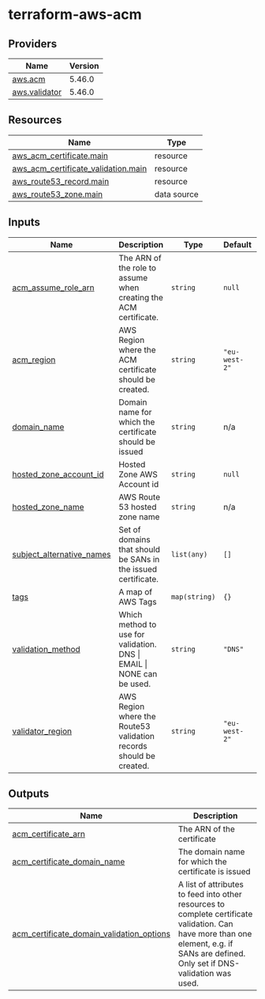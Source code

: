 # terraform-aws-acm
<!-- BEGIN_TF_DOCS -->


## Providers

| Name | Version |
|------|---------|
| <a name="provider_aws.acm"></a> [aws.acm](#provider\_aws.acm) | 5.46.0 |
| <a name="provider_aws.validator"></a> [aws.validator](#provider\_aws.validator) | 5.46.0 |

## Resources

| Name | Type |
|------|------|
| [aws_acm_certificate.main](https://registry.terraform.io/providers/hashicorp/aws/latest/docs/resources/acm_certificate) | resource |
| [aws_acm_certificate_validation.main](https://registry.terraform.io/providers/hashicorp/aws/latest/docs/resources/acm_certificate_validation) | resource |
| [aws_route53_record.main](https://registry.terraform.io/providers/hashicorp/aws/latest/docs/resources/route53_record) | resource |
| [aws_route53_zone.main](https://registry.terraform.io/providers/hashicorp/aws/latest/docs/data-sources/route53_zone) | data source |

## Inputs

| Name | Description | Type | Default | Required |
|------|-------------|------|---------|:--------:|
| <a name="input_acm_assume_role_arn"></a> [acm\_assume\_role\_arn](#input\_acm\_assume\_role\_arn) | The ARN of the role to assume when creating the ACM certificate. | `string` | `null` | no |
| <a name="input_acm_region"></a> [acm\_region](#input\_acm\_region) | AWS Region where the ACM certificate should be created. | `string` | `"eu-west-2"` | no |
| <a name="input_domain_name"></a> [domain\_name](#input\_domain\_name) | Domain name for which the certificate should be issued | `string` | n/a | yes |
| <a name="input_hosted_zone_account_id"></a> [hosted\_zone\_account\_id](#input\_hosted\_zone\_account\_id) | Hosted Zone AWS Account id | `string` | `null` | no |
| <a name="input_hosted_zone_name"></a> [hosted\_zone\_name](#input\_hosted\_zone\_name) | AWS Route 53 hosted zone name | `string` | n/a | yes |
| <a name="input_subject_alternative_names"></a> [subject\_alternative\_names](#input\_subject\_alternative\_names) | Set of domains that should be SANs in the issued certificate. | `list(any)` | `[]` | no |
| <a name="input_tags"></a> [tags](#input\_tags) | A map of AWS Tags | `map(string)` | `{}` | no |
| <a name="input_validation_method"></a> [validation\_method](#input\_validation\_method) | Which method to use for validation. DNS \| EMAIL \| NONE can be used. | `string` | `"DNS"` | no |
| <a name="input_validator_region"></a> [validator\_region](#input\_validator\_region) | AWS Region where the Route53 validation records should be created. | `string` | `"eu-west-2"` | no |

## Outputs

| Name | Description |
|------|-------------|
| <a name="output_acm_certificate_arn"></a> [acm\_certificate\_arn](#output\_acm\_certificate\_arn) | The ARN of the certificate |
| <a name="output_acm_certificate_domain_name"></a> [acm\_certificate\_domain\_name](#output\_acm\_certificate\_domain\_name) | The domain name for which the certificate is issued |
| <a name="output_acm_certificate_domain_validation_options"></a> [acm\_certificate\_domain\_validation\_options](#output\_acm\_certificate\_domain\_validation\_options) | A list of attributes to feed into other resources to complete certificate validation. Can have more than one element, e.g. if SANs are defined. Only set if DNS-validation was used. |
<!-- END_TF_DOCS -->